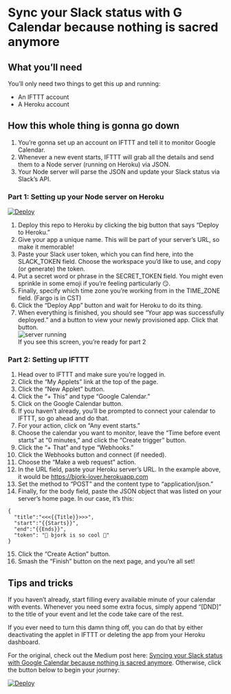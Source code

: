 # Sync your Slack status with G Calendar because nothing is sacred anymore #
## What you’ll need ##
You’ll only need two things to get this up and running:  

* An IFTTT account  
* A Heroku account  

## How this whole thing is gonna go down ##
1. You’re gonna set up an account on IFTTT and tell it to monitor Google Calendar.  
2. Whenever a new event starts, IFTTT will grab all the details and send them to a Node server (running on Heroku) via JSON.  
3. Your Node server will parse the JSON and update your Slack status via Slack’s API.  

### Part 1: Setting up your Node server on Heroku ###
[![Deploy](https://www.herokucdn.com/deploy/button.svg)](https://heroku.com/deploy)  
1. Deploy this repo to Heroku by clicking the big button that says “Deploy to Heroku.”  
2. Give your app a unique name. This will be part of your server’s URL, so make it memorable!  
3. Paste your Slack user token, which you can find here, into the SLACK_TOKEN field. Choose the workspace you’d like to use, and copy (or generate) the token.  
4. Put a secret word or phrase in the SECRET_TOKEN field. You might even sprinkle in some emoji if you’re feeling particularly 😏.  
5. Finally, specify which time zone you’re working from in the TIME_ZONE field. (Fargo is in CST)  
6. Click the “Deploy App” button and wait for Heroku to do its thing.  
7. When everything is finished, you should see “Your app was successfully deployed.” and a button to view your newly provisioned app. Click that button.  
![server running](https://cdn-images-1.medium.com/max/800/1*_vlOOhgf3f5XLIKG0HRsaw.png)  
If you see this screen, you’re ready for part 2  

### Part 2: Setting up IFTTT ###
1. Head over to IFTTT and make sure you’re logged in.  
2. Click the “My Applets” link at the top of the page.  
3. Click the “New Applet” button.  
4. Click the “+ This” and type “Google Calendar.”  
5. Click on the Google Calendar button.  
6. If you haven’t already, you’ll be prompted to connect your calendar to IFTTT, so go ahead and do that.  
7. For your action, click on “Any event starts.”  
8. Choose the calendar you want to monitor, leave the “Time before event starts” at “0 minutes,” and click the “Create trigger” button.  
9. Click the “+ That” and type “Webhooks.”  
10. Click the Webhooks button and connect (if needed).  
11. Choose the “Make a web request” action.  
12. In the URL field, paste your Heroku server’s URL. In the example above, it would be https://bjork-lover.herokuapp.com  
13. Set the method to “POST” and the content type to “application/json.”  
14. Finally, for the body field, paste the JSON object that was listed on your server’s home page. In our case, it’s this:  
```
{
  "title":"<<<{{Title}}>>>",
  "start":"{{Starts}}",
  "end":"{{Ends}}",
  "token": "👻 bjork is so cool 🍄"
}
```
15. Click the “Create Action” button.  
16. Smash the “Finish” button on the next page, and you’re all set!  

## Tips and tricks ##
If you haven’t already, start filling every available minute of your calendar with events. Whenever you need some extra focus, simply append “[DND]” to the title of your event and let the code take care of the rest.  

If you ever need to turn this damn thing off, you can do that by either deactivating the applet in IFTTT or deleting the app from your Heroku dashboard.  

For the original, check out the Medium post here: [Syncing your Slack status with Google Calendar because nothing is sacred anymore](https://medium.com/@bjork24/syncing-your-slack-status-with-google-calendar-because-nothing-is-sacred-anymore-3032bd171770). Otherwise, click the button below to begin your journey:  

[![Deploy](https://www.herokucdn.com/deploy/button.svg)](https://heroku.com/deploy)
